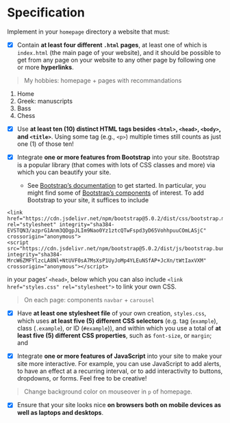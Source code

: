 # Specification

Implement in your `homepage` directory a website that must:

* [x] Contain __at least four different `.html` pages__, at least one of which is `index.html` (the main page of your website), and it should be possible to get from any page on your website to any other page by following one or more __hyperlinks__.

> My hobbies: homepage + pages with recommandations
1. Home
2. Greek: manuscripts
3. Bass
4. Chess

* [x] Use __at least ten (10) distinct HTML tags besides `<html>`, `<head>`, `<body>`, and `<title>`__. Using some tag (e.g., `<p>`) multiple times still counts as just one (1) of those ten!

* [x] Integrate __one or more features from Bootstrap__ into your site. Bootstrap is a popular library (that comes with lots of CSS classes and more) via which you can beautify your site.
    * See <a href="https://getbootstrap.com/docs/5.1/getting-started/introduction/">Bootstrap’s documentation</a> to get started. In particular, you might find some of <a href="https://getbootstrap.com/docs/5.1/components/">Bootstrap’s components</a> of interest. To add Bootstrap to your site, it suffices to include
```
<link href="https://cdn.jsdelivr.net/npm/bootstrap@5.0.2/dist/css/bootstrap.min.css" rel="stylesheet" integrity="sha384-EVSTQN3/azprG1Anm3QDgpJLIm9Nao0Yz1ztcQTwFspd3yD65VohhpuuCOmLASjC" crossorigin="anonymous">
<script src="https://cdn.jsdelivr.net/npm/bootstrap@5.0.2/dist/js/bootstrap.bundle.min.js" integrity="sha384-MrcW6ZMFYlzcLA8Nl+NtUVF0sA7MsXsP1UyJoMp4YLEuNSfAP+JcXn/tWtIaxVXM" crossorigin="anonymous"></script>
```
in your pages’ `<head>`, below which you can also include `<link href="styles.css" rel="stylesheet">` to link your own CSS.

> On each page: components `navbar` + `carousel`

* [x] Have __at least one stylesheet file__ of your own creation, `styles.css`, which uses __at least five (5) different CSS selectors__ (e.g. tag (`example`), class (`.example`), or ID (`#example`)), and within which you use a total of __at least five (5) different CSS properties__, such as `font-size`, or `margin`; and

* [x] Integrate __one or more features of JavaScript__ into your site to make your site more interactive. For example, you can use JavaScript to add alerts, to have an effect at a recurring interval, or to add interactivity to buttons, dropdowns, or forms. Feel free to be creative!

> Change background color on mouseover in `p` of homepage.

* [x] Ensure that your site looks nice __on browsers both on mobile devices as well as laptops and desktops__.
